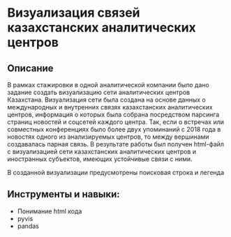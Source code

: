 # Визуализация связей казахстанских аналитических центров

## Описание
В рамках стажировки в одной аналитической компании было дано задание создать визуализацию сети аналитических центров Казахстана. Визуализация сети была создана на основе данных о международных и внутренних связях казахстанских аналитических центров, информация о которых была собрана посредством парсинга страниц новостей и соцсетей каждого центра. Так, если о встречах или совместных конференциях было более двух упоминаний с 2018 года в новостях одного из анализируемых центров, то между вершинами создавалась парная связь. В результате работы был получен html-файл с визуализацией сети казахстанских аналитических центров и иностранных субъектов, имеющих устойчивые связи с ними.

В созданной визуализации предусмотрены поисковая строка и легенда

## Инструменты и навыки:
- Понимание html кода
- pyvis
- pandas

